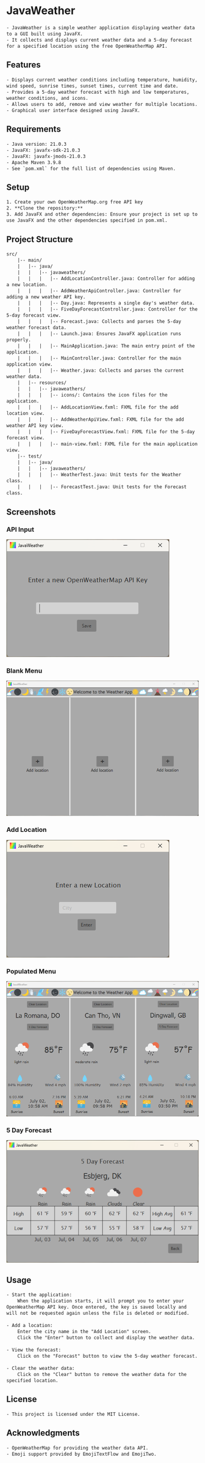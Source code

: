 # JavaWeather

    - JavaWeather is a simple weather application displaying weather data to a GUI built using JavaFX. 
    - It collects and displays current weather data and a 5-day forecast for a specified location using the free OpenWeatherMap API.

## Features

    - Displays current weather conditions including temperature, humidity, wind speed, sunrise times, sunset times, current time and date.
    - Provides a 5-day weather forecast with high and low temperatures, weather conditions, and icons.
    - Allows users to add, remove and view weather for multiple locations.
    - Graphical user interface designed using JavaFX.

## Requirements

    - Java version: 21.0.3
    - JavaFX: javafx-sdk-21.0.3
    - JavaFX: javafx-jmods-21.0.3
    - Apache Maven 3.9.8
    - See `pom.xml` for the full list of dependencies using Maven.

## Setup

    1. Create your own OpenWeatherMap.org free API key
    2. **Clone the repository:**
    3. Add JavaFX and other dependencies: Ensure your project is set up to use JavaFX and the other dependencies specified in pom.xml.

## Project Structure

    src/
        |-- main/
        |   |-- java/
        |   |   |-- javaweathers/
        |   |   |   |-- AddLocationController.java: Controller for adding a new location.
        |   |   |   |-- AddWeatherApiController.java: Controller for adding a new weather API key.
        |   |   |   |-- Day.java: Represents a single day's weather data.
        |   |   |   |-- FiveDayForecastController.java: Controller for the 5-day forecast view.
        |   |   |   |-- Forecast.java: Collects and parses the 5-day weather forecast data.
        |   |   |   |-- Launch.java: Ensures JavaFX application runs properly.
        |   |   |   |-- MainApplication.java: The main entry point of the application.
        |   |   |   |-- MainController.java: Controller for the main application view.
        |   |   |   |-- Weather.java: Collects and parses the current weather data.
        |   |-- resources/
        |   |   |-- javaweathers/
        |   |   |   |-- icons/: Contains the icon files for the application.
        |   |   |   |-- AddLocationView.fxml: FXML file for the add location view.
        |   |   |   |-- AddWeatherApiView.fxml: FXML file for the add weather API key view.
        |   |   |   |-- FiveDayForecastView.fxml: FXML file for the 5-day forecast view.
        |   |   |   |-- main-view.fxml: FXML file for the main application view.
        |-- test/
        |   |-- java/
        |   |   |-- javaweathers/
        |   |   |   |-- WeatherTest.java: Unit tests for the Weather class.
        |   |   |   |-- ForecastTest.java: Unit tests for the Forecast class.

## Screenshots

### API Input
![API Input](screenshots/API_INPUT.png)

### Blank Menu
![Blank Menu](screenshots/BLANK_MENU.png)

### Add Location
![Add Location](screenshots/ADD_LOCATION.png)

### Populated Menu
![Populated Menu](screenshots/POPULATED_MENU.png)

### 5 Day Forecast
![5 Day Forecast](screenshots/5_DAY_FORECAST.png)

## Usage

    - Start the application:
        When the application starts, it will prompt you to enter your OpenWeatherMap API key. Once entered, the key is saved locally and will not be requested again unless the file is deleted or modified.

    - Add a location:
        Enter the city name in the "Add Location" screen.
        Click the "Enter" button to collect and display the weather data.

    - View the forecast:
        Click on the "Forecast" button to view the 5-day weather forecast.

    - Clear the weather data:
        Click on the "Clear" button to remove the weather data for the specified location.

## License

    - This project is licensed under the MIT License.

## Acknowledgments

    - OpenWeatherMap for providing the weather data API.
    - Emoji support provided by EmojiTextFlow and EmojiTwo.
